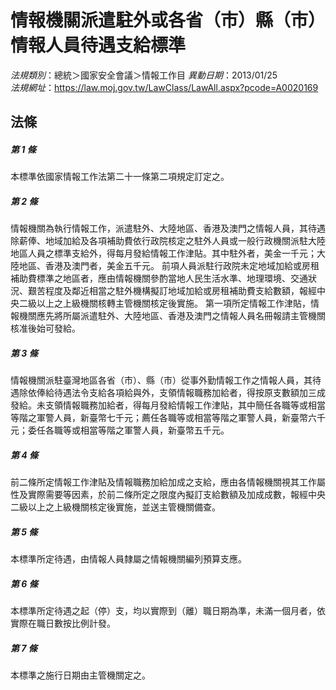 # 情報機關派遣駐外或各省（市）縣（市）情報人員待遇支給標準

*法規類別*：總統＞國家安全會議＞情報工作目
*異動日期*：2013/01/25  
*法規網址*：https://law.moj.gov.tw/LawClass/LawAll.aspx?pcode=A0020169



## 法條
##### 第 1 條
本標準依國家情報工作法第二十一條第二項規定訂定之。

##### 第 2 條
情報機關為執行情報工作，派遣駐外、大陸地區、香港及澳門之情報人員，其待遇除薪俸、地域加給及各項補助費依行政院核定之駐外人員或一般行政機關派駐大陸地區人員之標準支給外，得每月發給情報工作津貼。其中駐外者，美金一千元；大陸地區、香港及澳門者，美金五千元。
前項人員派駐行政院未定地域加給或房租補助費標準之地區者，應由情報機關參酌當地人民生活水準、地理環境、交通狀況、艱苦程度及鄰近相當之駐外機構擬訂地域加給或房租補助費支給數額，報經中央二級以上之上級機關核轉主管機關核定後實施。
第一項所定情報工作津貼，情報機關應先將所屬派遣駐外、大陸地區、香港及澳門之情報人員名冊報請主管機關核准後始可發給。

##### 第 3 條
情報機關派駐臺灣地區各省（市）、縣（市）從事外勤情報工作之情報人員，其待遇除依俸給待遇法令支給各項給與外，支領情報職務加給者，得按原支數額加三成發給。未支領情報職務加給者，得每月發給情報工作津貼，其中簡任各職等或相當等階之軍警人員，新臺幣七千元；薦任各職等或相當等階之軍警人員，新臺幣六千元；委任各職等或相當等階之軍警人員，新臺幣五千元。

##### 第 4 條
前二條所定情報工作津貼及情報職務加給加成之支給，應由各情報機關視其工作屬性及實際需要等因素，於前二條所定之限度內擬訂支給數額及加成成數，報經中央二級以上之上級機關核定後實施，並送主管機關備查。

##### 第 5 條
本標準所定待遇，由情報人員隸屬之情報機關編列預算支應。

##### 第 6 條
本標準所定待遇之起（停）支，均以實際到（離）職日期為準，未滿一個月者，依實際在職日數按比例計發。

##### 第 7 條
本標準之施行日期由主管機關定之。


